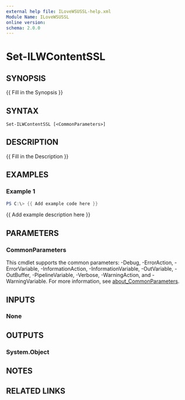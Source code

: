 ```yaml
---
external help file: ILoveWSUSSL-help.xml
Module Name: ILoveWSUSSL
online version:
schema: 2.0.0
---
```


# Set-ILWContentSSL

## SYNOPSIS
{{ Fill in the Synopsis }}

## SYNTAX

```
Set-ILWContentSSL [<CommonParameters>]
```

## DESCRIPTION
{{ Fill in the Description }}

## EXAMPLES

### Example 1
```powershell
PS C:\> {{ Add example code here }}
```

{{ Add example description here }}

## PARAMETERS

### CommonParameters
This cmdlet supports the common parameters: -Debug, -ErrorAction, -ErrorVariable, -InformationAction, -InformationVariable, -OutVariable, -OutBuffer, -PipelineVariable, -Verbose, -WarningAction, and -WarningVariable. For more information, see [about_CommonParameters](http://go.microsoft.com/fwlink/?LinkID=113216).

## INPUTS

### None

## OUTPUTS

### System.Object
## NOTES

## RELATED LINKS
